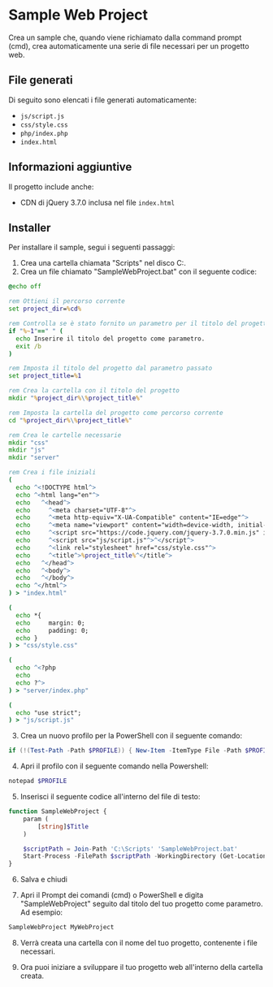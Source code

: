 # Sample Web Project

Crea un sample che, quando viene richiamato dalla command prompt (cmd), crea automaticamente una serie di file necessari per un progetto web.

## File generati

Di seguito sono elencati i file generati automaticamente:

- `js/script.js`
- `css/style.css`
- `php/index.php`
- `index.html`

## Informazioni aggiuntive

Il progetto include anche:

- CDN di jQuery 3.7.0 inclusa nel file `index.html`

## Installer

Per installare il sample, segui i seguenti passaggi:

1. Crea una cartella chiamata "Scripts" nel disco C:.
2. Crea un file chiamato "SampleWebProject.bat" con il seguente codice:

```bat
@echo off

rem Ottieni il percorso corrente
set project_dir=%cd%

rem Controlla se è stato fornito un parametro per il titolo del progetto
if "%~1"==" " (
  echo Inserire il titolo del progetto come parametro.
  exit /b
)

rem Imposta il titolo del progetto dal parametro passato
set project_title=%1

rem Crea la cartella con il titolo del progetto
mkdir "%project_dir%\%project_title%"

rem Imposta la cartella del progetto come percorso corrente
cd "%project_dir%\%project_title%"

rem Crea le cartelle necessarie
mkdir "css"
mkdir "js"
mkdir "server"

rem Crea i file iniziali
(
  echo ^<!DOCTYPE html^>
  echo ^<html lang="en"^>
  echo   ^<head^>
  echo     ^<meta charset="UTF-8"^>
  echo     ^<meta http-equiv="X-UA-Compatible" content="IE=edge"^>
  echo     ^<meta name="viewport" content="width=device-width, initial-scale=1.0"^>
  echo     ^<script src="https://code.jquery.com/jquery-3.7.0.min.js" integrity="sha256-2Pmvv0kuTBOenSvLm6bvfBSSHrUJ+3A7x6P5Ebd07/g=" crossorigin="anonymous"^>^</script^>
  echo     ^<script src="js/script.js"^>^</script^>
  echo     ^<link rel="stylesheet" href="css/style.css"^>
  echo     ^<title^>%project_title%^</title^>
  echo   ^</head^>
  echo   ^<body^>
  echo   ^</body^>
  echo ^</html^>
) > "index.html"

(
  echo *{ 
  echo     margin: 0; 
  echo     padding: 0; 
  echo }
) > "css/style.css"

(
  echo ^<?php
  echo 
  echo ?^>
) > "server/index.php"

(
  echo "use strict";
) > "js/script.js"
```

3. Crea un nuovo profilo per la PowerShell con il seguente comando:
```powershell
if (!(Test-Path -Path $PROFILE)) { New-Item -ItemType File -Path $PROFILE -Force }
```

4. Apri il profilo con il seguente comando nella Powershell:
```powershell
notepad $PROFILE
```

5. Inserisci il seguente codice all'interno del file di testo:
```php
function SampleWebProject {
    param (
        [string]$Title
    )

    $scriptPath = Join-Path 'C:\Scripts' 'SampleWebProject.bat'
    Start-Process -FilePath $scriptPath -WorkingDirectory (Get-Location) -ArgumentList $Title
}
```
6. Salva e chiudi

7. Apri il Prompt dei comandi (cmd) o PowerShell e digita "SampleWebProject" seguito dal titolo del tuo progetto come parametro. Ad esempio:
```powershell
SampleWebProject MyWebProject
```
8. Verrà creata una cartella con il nome del tuo progetto, contenente i file necessari.

9. Ora puoi iniziare a sviluppare il tuo progetto web all'interno della cartella creata.

